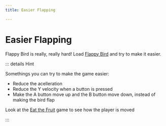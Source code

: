 ```yaml
---
title: Easier Flapping

---
```



# Easier Flapping

Flappy Bird is really, really hard!  Load [Flappy Bird](https://makecode.com/_Lq9T6JVJp269) and try to make it easier. 

::: details Hint


Somethings you can try to make the game easier: 

* Reduce the acelleration
* Reduce the Y velocity when a button is pressed
* Make the A button move up and the B button move down, instead of making the bird flap

Look at the  [Eat the Fruit](https://makecode.com/_bP03bACK60ac) game to see how the player is moved 

:::
